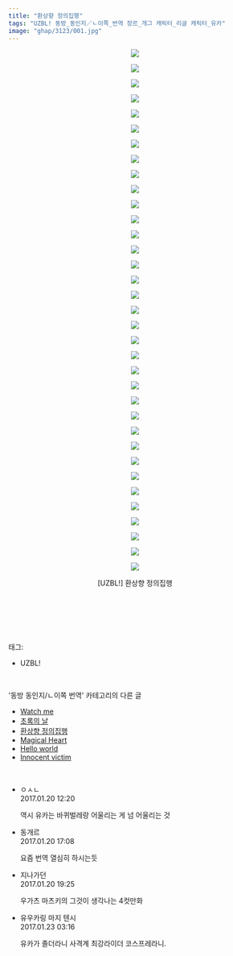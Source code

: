 ```yaml
---
title: "환상향 정의집행"
tags: "UZBL! 동방_동인지／ㄴ이쪽_번역 장르_개그 캐릭터_리글 캐릭터_유카"
image: "ghap/3123/001.jpg"
---
```

<div class="article">
<p style="text-align: center; clear: none; float: none;"><img src="{{ site.nasurl }}/ghap/3123/001.jpg"/></p>
<p style="text-align: center; clear: none; float: none;"><img src="{{ site.nasurl }}/ghap/3123/002.jpg"/></p>
<p style="text-align: center; clear: none; float: none;"><img src="{{ site.nasurl }}/ghap/3123/003.jpg"/></p>
<p style="text-align: center; clear: none; float: none;"><img src="{{ site.nasurl }}/ghap/3123/004.jpg"/></p>
<p style="text-align: center; clear: none; float: none;"><img src="{{ site.nasurl }}/ghap/3123/005.jpg"/></p>
<p style="text-align: center; clear: none; float: none;"><img src="{{ site.nasurl }}/ghap/3123/006.jpg"/></p>
<p style="text-align: center; clear: none; float: none;"><img src="{{ site.nasurl }}/ghap/3123/007.jpg"/></p>
<p style="text-align: center; clear: none; float: none;"><img src="{{ site.nasurl }}/ghap/3123/008.jpg"/></p>
<p style="text-align: center; clear: none; float: none;"><img src="{{ site.nasurl }}/ghap/3123/009.jpg"/></p>
<p style="text-align: center; clear: none; float: none;"><img src="{{ site.nasurl }}/ghap/3123/010.jpg"/></p>
<p style="text-align: center; clear: none; float: none;"><img src="{{ site.nasurl }}/ghap/3123/011.jpg"/></p>
<p style="text-align: center; clear: none; float: none;"><img src="{{ site.nasurl }}/ghap/3123/012.jpg"/></p>
<p style="text-align: center; clear: none; float: none;"><img src="{{ site.nasurl }}/ghap/3123/013.jpg"/></p>
<p style="text-align: center; clear: none; float: none;"><img src="{{ site.nasurl }}/ghap/3123/014.jpg"/></p>
<p style="text-align: center; clear: none; float: none;"><img src="{{ site.nasurl }}/ghap/3123/015.jpg"/></p>
<p style="text-align: center; clear: none; float: none;"><img src="{{ site.nasurl }}/ghap/3123/016.jpg"/></p>
<p style="text-align: center; clear: none; float: none;"><img src="{{ site.nasurl }}/ghap/3123/017.jpg"/></p>
<p style="text-align: center; clear: none; float: none;"><img src="{{ site.nasurl }}/ghap/3123/018.jpg"/></p>
<p style="text-align: center; clear: none; float: none;"><img src="{{ site.nasurl }}/ghap/3123/019.jpg"/></p>
<p style="text-align: center; clear: none; float: none;"><img src="{{ site.nasurl }}/ghap/3123/020.jpg"/></p>
<p style="text-align: center; clear: none; float: none;"><img src="{{ site.nasurl }}/ghap/3123/021.jpg"/></p>
<p style="text-align: center; clear: none; float: none;"><img src="{{ site.nasurl }}/ghap/3123/022.jpg"/></p>
<p style="text-align: center; clear: none; float: none;"><img src="{{ site.nasurl }}/ghap/3123/023.jpg"/></p>
<p style="text-align: center; clear: none; float: none;"><img src="{{ site.nasurl }}/ghap/3123/024.jpg"/></p>
<p style="text-align: center; clear: none; float: none;"><img src="{{ site.nasurl }}/ghap/3123/025.jpg"/></p>
<p style="text-align: center; clear: none; float: none;"><img src="{{ site.nasurl }}/ghap/3123/026.jpg"/></p>
<p style="text-align: center; clear: none; float: none;"><img src="{{ site.nasurl }}/ghap/3123/027.jpg"/></p>
<p style="text-align: center; clear: none; float: none;"><img src="{{ site.nasurl }}/ghap/3123/028.jpg"/></p>
<p style="text-align: center; clear: none; float: none;"><img src="{{ site.nasurl }}/ghap/3123/029.jpg"/></p>
<p style="text-align: center; clear: none; float: none;"><img src="{{ site.nasurl }}/ghap/3123/030.jpg"/></p>
<p style="text-align: center; clear: none; float: none;"><img src="{{ site.nasurl }}/ghap/3123/031.jpg"/></p>
<p style="text-align: center; clear: none; float: none;"><img src="{{ site.nasurl }}/ghap/3123/032.jpg"/></p>
<p style="text-align: center; clear: none; float: none;"><img src="{{ site.nasurl }}/ghap/3123/033.jpg"/></p>
<p style="text-align: center; clear: none; float: none;"><img src="{{ site.nasurl }}/ghap/3123/034.jpg"/></p>
<p style="text-align: center; clear: none; float: none;"><img src="{{ site.nasurl }}/ghap/3123/035.jpg"/></p>
<p style="text-align: center; clear: none; float: none;">[UZBL!] 환상향 정의집행</p>
<p style="text-align: center; clear: none; float: none;"><br/></p>
<p><br/></p>
</div><br/>
<div class="tagTrail">
<p>태그: </p>
<ul>
<li>UZBL!</li>
</ul>
</div><br/>
<div class="another">
<p>'동방 동인지/ㄴ이쪽 번역' 카테고리의 다른 글</p>
<ul>
<li><a href="/2017-01-28-ghap_3127">Watch me</a></li>
<li><a href="/2017-01-27-ghap_3126">초록의 날</a></li>
<li><a href="/2017-01-20-ghap_3123">환상향 정의집행</a></li>
<li><a href="/2017-01-18-ghap_3122">Magical Heart</a></li>
<li><a href="/2017-01-17-ghap_3121">Hello world</a></li>
<li><a href="/2017-01-16-ghap_3120">Innocent victim</a></li>
</ul>
</div><br/>
<div class="cb_module cb_fluid">
<div class="cb_wrt cb_profile">
<div class="comment">
<ul>
<li class="cb_thumb_off" id="comment14896055">
<div class="cb_comment_area">
<div class="cb_info_area">
<div class="cb_section">
<span class="cb_nick_name">ㅇㅅㄴ</span>
</div>
<div class="cb_section">
<span class="cb_date">2017.01.20 12:20 </span>
</div>
</div>
<div class="cb_dsc_comment">
<p class="cb_dsc">
											역시 유카는 바퀴벌레랑 어울리는 게 넘 어울리는 것
										</p>
</div>
</div></li>
<li class="cb_thumb_off" id="comment14896243">
<div class="cb_comment_area">
<div class="cb_info_area">
<div class="cb_section">
<span class="cb_nick_name">동개르</span>
</div>
<div class="cb_section">
<span class="cb_date">2017.01.20 17:08 </span>
</div>
</div>
<div class="cb_dsc_comment">
<p class="cb_dsc">
											요즘 번역 열심히 하시는듯
										</p>
</div>
</div></li>
<li class="cb_thumb_off" id="comment14896338">
<div class="cb_comment_area">
<div class="cb_info_area">
<div class="cb_section">
<span class="cb_nick_name">지나가던</span>
</div>
<div class="cb_section">
<span class="cb_date">2017.01.20 19:25 </span>
</div>
</div>
<div class="cb_dsc_comment">
<p class="cb_dsc">
											우가츠 마츠키의 그것이 생각나는 4컷만화
										</p>
</div>
</div></li>
<li class="cb_thumb_off" id="comment14897598">
<div class="cb_comment_area">
<div class="cb_info_area">
<div class="cb_section">
<span class="cb_nick_name">유우카링 마지 텐시</span>
</div>
<div class="cb_section">
<span class="cb_date">2017.01.23 03:16 </span>
</div>
</div>
<div class="cb_dsc_comment">
<p class="cb_dsc">
											유카가 졸더라니 사격계 최강라이더 코스프레라니.
										</p>
</div>
</div></li>
</ul>
</div>
</div><!-- commentList close -->
</div><br/>
